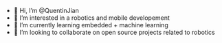 - 👋 Hi, I’m @QuentinJian
- 👀 I’m interested in a robotics and mobile developement
- 🌱 I’m currently learning embedded + machine learning
- 💞️ I’m looking to collaborate on open source projects related to robotics



<!---
QuentinJian/QuentinJian is a ✨ special ✨ repository because its `README.md` (this file) appears on your GitHub profile.
You can click the Preview link to take a look at your changes.
--->
